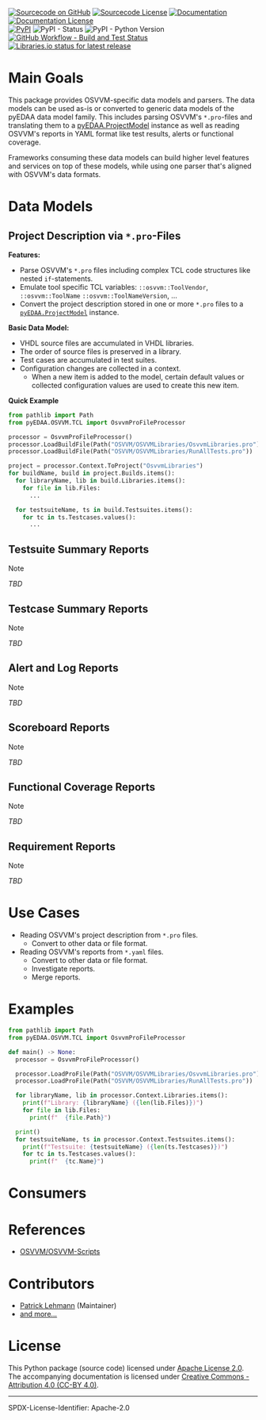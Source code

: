 [![Sourcecode on GitHub](https://img.shields.io/badge/pyEDAA-OSVVM-ab47bc.svg?longCache=true&style=flat-square&logo=github&longCache=true&logo=GitHub&labelColor=6a1b9a)](https://GitHub.com/edaa-org/pyEDAA.OSVVM)
[![Sourcecode License](https://img.shields.io/pypi/l/pyEDAA.OSVVM?longCache=true&style=flat-square&logo=Apache&label=code)](LICENSE.md)
[![Documentation](https://img.shields.io/website?longCache=true&style=flat-square&label=edaa-org.github.io%2FpyEDAA.OSVVM&logo=GitHub&logoColor=fff&up_color=blueviolet&up_message=Read%20now%20%E2%9E%9A&url=https%3A%2F%2Fedaa-org.github.io%2FpyEDAA.OSVVM%2Findex.html)](https://edaa-org.github.io/pyEDAA.OSVVM/)
[![Documentation License](https://img.shields.io/badge/doc-CC--BY%204.0-green?longCache=true&style=flat-square&logo=CreativeCommons&logoColor=fff)](LICENSE.md)  
[![PyPI](https://img.shields.io/pypi/v/pyEDAA.OSVVM?longCache=true&style=flat-square&logo=PyPI&logoColor=FBE072)](https://pypi.org/project/pyEDAA.OSVVM/)
![PyPI - Status](https://img.shields.io/pypi/status/pyEDAA.OSVVM?longCache=true&style=flat-square&logo=PyPI&logoColor=FBE072)
![PyPI - Python Version](https://img.shields.io/pypi/pyversions/pyEDAA.OSVVM?longCache=true&style=flat-square&logo=PyPI&logoColor=FBE072)  
[![GitHub Workflow - Build and Test Status](https://img.shields.io/github/actions/workflow/status/edaa-org/pyEDAA.OSVVM/Pipeline.yml?longCache=true&style=flat-square&label=Build%20and%20test&logo=GitHub%20Actions&logoColor=FFFFFF)](https://GitHub.com/edaa-org/pyEDAA.OSVVM/actions/workflows/Pipeline.yml)
[![Libraries.io status for latest release](https://img.shields.io/librariesio/release/pypi/pyEDAA.OSVVM?longCache=true&style=flat-square&logo=Libraries.io&logoColor=fff)](https://libraries.io/github/edaa-org/pyEDAA.OSVVM)

<!--
[![Dependent repos (via libraries.io)](https://img.shields.io/librariesio/dependent-repos/pypi/pyEDAA.OSVVM?longCache=true&style=flat-square&logo=GitHub)](https://github.com/edaa-org/pyEDAA.OSVVM/network/dependents)
[![Requires.io](https://img.shields.io/requires/github/edaa-org/pyEDAA.OSVVM?longCache=true&style=flat-square)](https://requires.io/github/edaa-org/pyEDAA.OSVVM/requirements/?branch=main)
[![Libraries.io SourceRank](https://img.shields.io/librariesio/sourcerank/pypi/pyEDAA.OSVVM)](https://libraries.io/github/edaa-org/pyEDAA.OSVVM/sourcerank)  
-->

# Main Goals

This package provides OSVVM-specific data models and parsers. The data models can be used as-is or converted to generic
data models of the pyEDAA data model family. This includes parsing OSVVM's `*.pro`-files and translating them to a
[pyEDAA.ProjectModel](https://github.com/edaa-org/pyEDAA.ProjectModel) instance as well as reading OSVVM's reports in
YAML format like test results, alerts or functional coverage.

Frameworks consuming these data models can build higher level features and services on top of these models, while using
one parser that's aligned with OSVVM's data formats.

# Data Models

## Project Description via `*.pro`-Files

**Features:**

* Parse OSVVM's `*.pro` files including complex TCL code structures like nested `if`-statements.
* Emulate tool specific TCL variables: `::osvvm::ToolVendor`, `::osvvm::ToolName` `::osvvm::ToolNameVersion`, ... 
* Convert the project description stored in one or more `*.pro` files to a
 [`pyEDAA.ProjectModel`](https://github.com/edaa-org/pyEDAA.ProjectModel) instance.


**Basic Data Model:**

* VHDL source files are accumulated in VHDL libraries.
* The order of source files is preserved in a library.
* Test cases are accumulated in test suites.
* Configuration changes are collected in a context.    
  * When a new item is added to the model, certain default values or collected configuration values are used to create
  this new item.

**Quick Example**

```python
from pathlib import Path
from pyEDAA.OSVVM.TCL import OsvvmProFileProcessor

processor = OsvvmProFileProcessor()
processor.LoadBuildFile(Path("OSVVM/OSVVMLibraries/OsvvmLibraries.pro"))
processor.LoadBuildFile(Path("OSVVM/OSVVMLibraries/RunAllTests.pro"))

project = processor.Context.ToProject("OsvvmLibraries")
for buildName, build in project.Builds.items():
  for libraryName, lib in build.Libraries.items():
    for file in lib.Files:
      ...

  for testsuiteName, ts in build.Testsuites.items():
    for tc in ts.Testcases.values():
      ...
```

## Testsuite Summary Reports

> [!NOTE]  
> *TBD*

## Testcase Summary Reports

> [!NOTE]  
> *TBD*

## Alert and Log Reports

> [!NOTE]  
> *TBD*

## Scoreboard Reports

> [!NOTE]  
> *TBD*

## Functional Coverage Reports

> [!NOTE]  
> *TBD*

## Requirement Reports

> [!NOTE]  
> *TBD*


# Use Cases

* Reading OSVVM's project description from `*.pro` files.
  * Convert to other data or file format.
* Reading OSVVM's reports from `*.yaml` files.
  * Convert to other data or file format.
  * Investigate reports.
  * Merge reports.


# Examples

```python
from pathlib import Path
from pyEDAA.OSVVM.TCL import OsvvmProFileProcessor

def main() -> None:
  processor = OsvvmProFileProcessor()

  processor.LoadProFile(Path("OSVVM/OSVVMLibraries/OsvvmLibraries.pro"))
  processor.LoadProFile(Path("OSVVM/OSVVMLibraries/RunAllTests.pro"))

  for libraryName, lib in processor.Context.Libraries.items():
    print(f"Library: {libraryName} ({len(lib.Files)})")
    for file in lib.Files:
      print(f"  {file.Path}")

  print()
  for testsuiteName, ts in processor.Context.Testsuites.items():
    print(f"Testsuite: {testsuiteName} ({len(ts.Testcases)})")
    for tc in ts.Testcases.values():
      print(f"  {tc.Name}")
```

# Consumers


# References

* [OSVVM/OSVVM-Scripts](https://github.com/OSVVM/OSVVM-Scripts)


# Contributors

* [Patrick Lehmann](https://GitHub.com/Paebbels) (Maintainer)
* [and more...](https://GitHub.com/edaa-org/pyEDAA.OSVVM/graphs/contributors)

# License

This Python package (source code) licensed under [Apache License 2.0](LICENSE.md).  
The accompanying documentation is licensed under [Creative Commons - Attribution 4.0 (CC-BY 4.0)](doc/Doc-License.rst).

-------------------------
SPDX-License-Identifier: Apache-2.0
